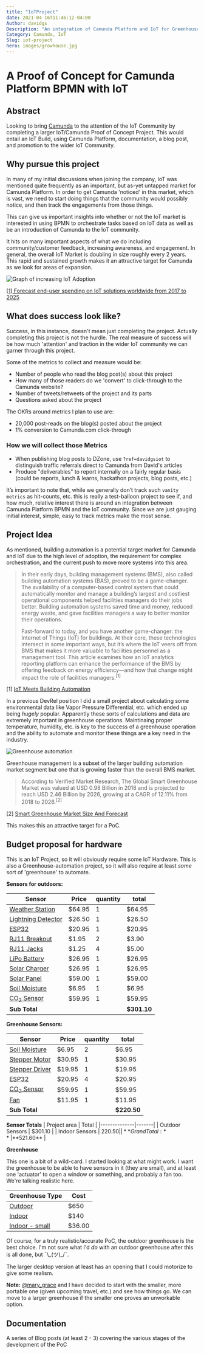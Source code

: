 ```yaml
---
title: "IoTProject"
date: 2021-04-16T11:46:12-04:00
Author: davidgs
Description: "An integration of Camunda Platform and IoT for Greenhouse Automation"
Category: Camunda, IoT
Slug: iot-project
hero: images/growhouse.jpg
---
```


# A Proof of Concept for Camunda Platform BPMN with IoT

## Abstract
Looking to bring [Camunda](https://camunda.com?ref=davidgsiot) to the attention of the IoT Community by completing a larger IoT/Camunda Proof of Concept Project. This would entail an IoT Build, using Camunda Platform, documentation, a blog post, and promotion to the wider IoT Community.

## Why pursue this project
In many of my initial discussions when joining the company, IoT was mentioned quite frequently as an important, but as-yet untapped market for Camunda Platform. In order to get Camunda 'noticed' in this market, which is vast, we need to start doing things that the community would possibly notice, and then track the engagements from those things.

This can give us important insights into whether or not the IoT market is interested in using BPMN to orchestrate tasks based on IoT data as well as be an introduction of Camunda to the IoT community.

It hits on many important aspects of what we do including community/customer feedback, increasing awareness, and engagement.
In general, the overall IoT Market is doubling in size roughly every 2 years. This rapid and sustained growth makes it an attractive target for Camunda as we look for areas of expansion.

![Graph of increasing IoT Adoption](/posts/category/camunda/iot-project/images/iotGrowthChart.png)

[[1] Forecast end-user spending on IoT solutions worldwide from 2017 to 2025](https://www.statista.com/statistics/976313/global-iot-market-size/)

## What does success look like?
Success, in this instance, doesn't mean just completing the project. Actually completing this project is not the hurdle. The real measure of success will be how much 'attention' and traction in the wider IoT community we can garner through this project.

Some of the metrics to collect and measure would be:
- Number of people who read the blog post(s) about this project
- How many of those readers do we 'convert' to click-through to the Camunda website?
- Number of tweets/retweets of the project and its parts
- Questions asked about the project

The OKRs around metrics I plan to use are:
- 20,000 post-reads on the blog(s) posted about the project
- 1% conversion to Camunda.com click-through

### How we will collect those Metrics
- When publishing blog posts to DZone, use `?ref=davidgsiot` to distinguish traffic referrals direct to Camunda from David's articles
- Produce "deliverables" to report internally on a fairly regular basis (could be reports, lunch & learns, hackathon projects, blog posts, etc.)

It’s important to note that, while we generally don’t track such `vanity metrics` as hit-counts, etc. this is really a test-balloon project to see if, and how much, relative interest there is around an integration between Camunda Platform BPMN and the IoT community. Since we are just gauging initial interest, simple, easy to track metrics make the most sense.

## Project Idea

As mentioned, building automation is a potential target market for Camunda and IoT due to the high level of adoption, the requirement for complex orchestration, and the current push to move more systems into this area.

> In their early days, building management systems (BMS), also called building automation systems (BAS), proved to be a game-changer. The availability of a computer-based control system that could automatically monitor and manage a building’s largest and costliest operational components helped facilities managers do their jobs better. Building automation systems saved time and money, reduced energy waste, and gave facilities managers a way to better monitor their operations.
>
> Fast-forward to today, and you have another game-changer: the Internet of Things (IoT) for buildings. At their core, these technologies intersect in some important ways, but it’s where the IoT veers off from BMS that makes it more valuable to facilities personnel as a management tool. This article examines how an IoT analytics reporting platform can enhance the performance of the BMS by offering feedback on energy efficiency—and how that change might impact the role of facilities managers.<sup>[1]</sup>

[1] [IoT Meets Building Automation](https://www.iotforall.com/iot-meets-building-automation)

In a previous DevRel position I did a small project about calculating some environmental data like Vapor Pressure Differential, etc. which ended up being *hugely* popular. Apparently these sorts of calculations and data are extremely important in greenhouse operations. Maintinaing proper temperature, humidity, etc. is key to the success of a greenhouse operation and the ability to automate and monitor these things are a key need in the industry.

![Greenhouse automation](/posts/category/camunda/iot-project/images/smart-greenhouse-overview-01.png)

Greenhouse management is a subset of the larger building automation market segment but one that is growing faster than the overall BMS market.

> According to Verified Market Research, The Global Smart Greenhouse Market was valued at USD 0.98 Billion in 2018 and is projected to reach USD 2.46 Billion by 2026, growing at a CAGR of 12.11% from 2018 to 2026.<sup>[2]</sup>

[2] [Smart Greenhouse Market Size And Forecast](https://www.verifiedmarketresearch.com/product/global-smart-greenhouse-market-size-and-forecast-to-2025/)

This makes this an attractive target for a PoC.

## Budget proposal for hardware

This is an IoT Project, so it will obviously require some IoT Hardware. This is also a Greenhouse-automation project, so it will also require at least _some_ sort of 'greenhouse' to automate.

**Sensors for outdoors:**

| Sensor | Price | quantity | total |
|--------|-------|----------|-------|
| [Weather Station](https://www.sparkfun.com/products/15901) | $64.95 | 1 | $64.95 |
| [Lightning Detector](https://www.sparkfun.com/products/15441) | $26.50 | 1 | $26.50 |
| [ESP32](https://www.sparkfun.com/products/17381) | $20.95 | 1 | $20.95 |
| [RJ11 Breakout](https://www.sparkfun.com/products/14021)  | $1.95 | 2 | $3.90 |
| [RJ11 Jacks](https://www.sparkfun.com/products/132) | $1.25 | 4 | $5.00 |
| [LiPo Battery](https://www.sparkfun.com/products/13856) | $26.95 | 1 | $26.95 |
| [Solar Charger](https://www.sparkfun.com/products/12885) | $26.95 | 1 | $26.95 |
| [Solar Panel](https://www.sparkfun.com/products/13783) | $59.00 | 1 | $59.00 |
| [Soil Moisture](https://www.sparkfun.com/products/13637) | $6.95 | 1 | $6.95 |
| [CO<sub>2</sub> Sensor](https://www.sparkfun.com/products/15112) | $59.95 | 1 | $59.95 |
| **Sub Total** | | | **$301.10** |



**Greenhouse Sensors:**

| Sensor | Price | quantity | total |
|--------|-------|----------|-------|
| [Soil Moisture](https://www.sparkfun.com/products/13637) | $6.95 | 2 | $6.95 | $13.90 |
| [Stepper Motor](https://www.sparkfun.com/products/13656) | $30.95 | 1 | $30.95 |
| [Stepper Driver](https://www.sparkfun.com/products/16836) | $19.95 | 1 | $19.95 |
| [ESP32](https://www.sparkfun.com/products/17381) | $20.95 | 4 | $20.95 | $83.81 |
| [CO<sub>2</sub> Sensor](https://www.sparkfun.com/products/15112) | $59.95 | 1 | $59.95 |
| [Fan](https://www.sparkfun.com/products/15708) | $11.95 | 1 | $11.95 |
| **Sub Total** | | | **$220.50** |

**Sensor Totals**
| Project area | Total |
|--------------|-------|
| Outdoor Sensors | $301.10 |
| Indoor Sensors | $220.50 |
| **Grand Total:** | **$521.60** |


**Greenhouse**

This one is a bit of a wild-card. I started looking at what might work. I want the greenhouse to be able to have sensors in it (they are small), and at least one 'actuator' to open a window or something, and probably a fan too. We're talking realistic here.

| Greenhouse Type | Cost |
|-----------------|------|
| [Outdoor](https://www.worldofgreenhouses.com/products/hybrid-greenhouse-series) | $650 |
| [Indoor](https://www.hpotter.com/buy-terrariums/h-potter-terrarium-classic-wardian-case-for-plants) | $140 |
| [Indoor - small](https://www.amazon.com/Purzest-Terrarium-Geometric-Tabletop-Succulent) | $36.00 |


Of course, for a truly realistic/accurate PoC, the outdoor greenhouse is the best choice. I'm not sure what I'd _do_ with an outdoor greenhouse after this is all done, but ¯\\\_(ツ)\_/¯.

The larger desktop version at least has an opening that I could motorize to give some realism.

**Note:** [@mary_grace](https://twitter.com/mary_grace) and I have decided to start with the smaller, more portable one (given upcoming travel, etc.) and see how things go. We can move to a larger greenhouse if the smaller one proves an unworkable option.

## Documentation
A series of Blog posts (at least 2 - 3) covering the various stages of the development of the PoC
